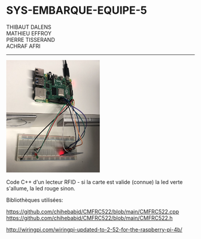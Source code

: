# SYS-EMBARQUE-EQUIPE-5

THIBAUT DALENS  
MATHIEU EFFROY  
PIERRE TISSERAND  
ACHRAF AFRI  

-------------

<img src="https://github.com/thdal/SYS-EMBARQUE-EQUIPE-5/blob/main/montage.png" width="250" height="300">

Code C++ d'un lecteur RFID - si la carte est valide (connue) la led verte s'allume, la led rouge sinon.

Bibliothèques utilisées:

https://github.com/chihebabid/CMFRC522/blob/main/CMFRC522.cpp  
https://github.com/chihebabid/CMFRC522/blob/main/CMFRC522.h

http://wiringpi.com/wiringpi-updated-to-2-52-for-the-raspberry-pi-4b/
